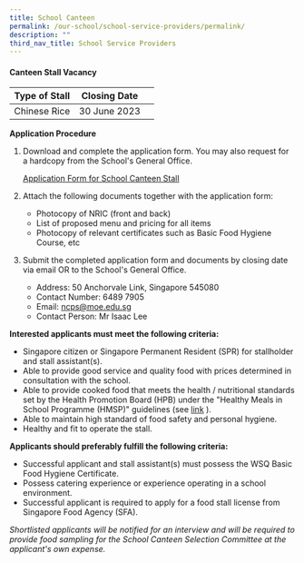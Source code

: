 ```yaml
---
title: School Canteen
permalink: /our-school/school-service-providers/permalink/
description: ""
third_nav_title: School Service Providers
---
```

#### **Canteen Stall Vacancy**


| Type of Stall | Closing Date |  |
| -------- | -------- | -------- |
| Chinese Rice | 30 June 2023 |    |

**Application Procedure**

1.  Download and complete the application form.  You may also request for a hardcopy from the School's General Office.

	[Application Form for School Canteen Stall]()

2.  Attach the following documents together with the application form:

	* Photocopy of NRIC (front and back)
	* List of proposed menu and pricing for all items
	* Photocopy of relevant certificates such as Basic Food Hygiene Course, etc

3.  Submit the completed application form and documents by closing date via email OR to the School's General Office.

	* 	Address: 50 Anchorvale Link, Singapore 545080
	* 	Contact Number: 6489 7905
	* 	Email: ncps@moe.edu.sg
	* 	Contact Person: Mr Isaac Lee


**Interested applicants must meet the following criteria:**

* Singapore citizen or Singapore Permanent Resident (SPR) for stallholder and stall assistant(s).
* Able to provide good service and quality food with prices determined in consultation with the school.
* Able to provide cooked food that meets the health / nutritional standards set by the Health Promotion Board (HPB) under the "Healthy Meals in School Programme (HMSP)" guidelines (see [link](https://hpb.gov.sg/schools/school-programmes/healthy-meals-in-schools-programme) ).
* Able to maintain high standard of food safety and personal hygiene.
* Healthy and fit to operate the stall.


**Applicants should preferably fulfill the following criteria:**

* Successful applicant and stall assistant(s) must possess the WSQ Basic Food Hygiene Certificate.
* Possess catering experience or experience operating in a school environment.
* Successful applicant is required to apply for a food stall license from Singapore Food Agency (SFA).

*Shortlisted applicants will be notified for an interview and will be required to provide food sampling for the School Canteen Selection Committee at the applicant's own expense.*